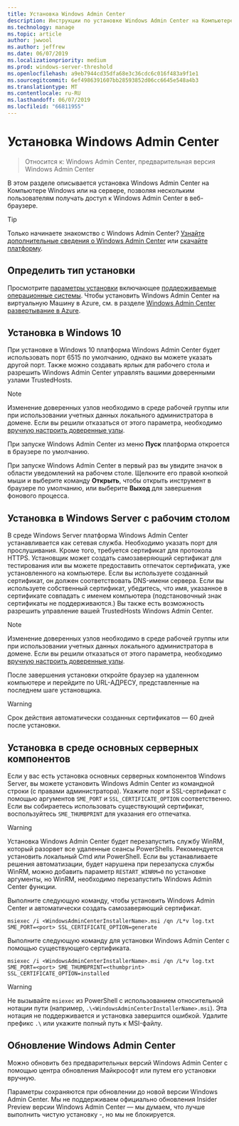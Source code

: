 ```yaml
---
title: Установка Windows Admin Center
description: Инструкции по установке Windows Admin Center на Компьютере Windows или на сервере, позволяя нескольким пользователям получать доступ к Windows Admin Center в веб-браузере.
ms.technology: manage
ms.topic: article
author: jwwool
ms.author: jeffrew
ms.date: 06/07/2019
ms.localizationpriority: medium
ms.prod: windows-server-threshold
ms.openlocfilehash: a9eb7944cd35dfa68e3c36cdc6c016f483a9f1e1
ms.sourcegitcommit: 6ef4986391607bb28593852d06cc6645e548a4b3
ms.translationtype: MT
ms.contentlocale: ru-RU
ms.lasthandoff: 06/07/2019
ms.locfileid: "66811955"
---
```

# <a name="install-windows-admin-center"></a>Установка Windows Admin Center

> Относится к: Windows Admin Center, предварительная версия Windows Admin Center

В этом разделе описывается установка Windows Admin Center на Компьютере Windows или на сервере, позволяя нескольким пользователям получать доступ к Windows Admin Center в веб-браузере.

> [!Tip]
> Только начинаете знакомство с Windows Admin Center?
> [Узнайте дополнительные сведения о Windows Admin Center](../understand/windows-admin-center.md) или [скачайте платформу](https://aka.ms/windowsadmincenter).

## <a name="determine-your-installation-type"></a>Определить тип установки

Просмотрите [параметры установки](../plan/installation-options.md) включающее [поддерживаемые операционные системы](../plan/installation-options.md#supported-operating-systems-installation). Чтобы установить Windows Admin Center на виртуальную Машину в Azure, см. в разделе [Windows Admin Center развертывание в Azure](../azure/deploy-wac-in-azure.md).

## <a name="install-on-windows-10"></a>Установка в Windows 10

При установке в Windows 10 платформа Windows Admin Center будет использовать порт 6515 по умолчанию, однако вы можете указать другой порт. Также можно создавать ярлык для рабочего стола и разрешить Windows Admin Center управлять вашими доверенными узлами TrustedHosts.

> [!NOTE]
> Изменение доверенных узлов необходимо в среде рабочей группы или при использовании учетных данных локального администратора в домене. Если вы решили отказаться от этого параметра, необходимо [вручную настроить доверенные узлы](../support/troubleshooting.md#configure-trustedhosts).

При запуске Windows Admin Center из меню **Пуск** платформа откроется в браузере по умолчанию.

При запуске Windows Admin Center в первый раз вы увидите значок в области уведомлений на рабочем столе. Щелкните его правой кнопкой мыши и выберите команду **Открыть**, чтобы открыть инструмент в браузере по умолчанию, или выберите **Выход** для завершения фонового процесса.

## <a name="install-on-windows-server-with-desktop-experience"></a>Установка в Windows Server с рабочим столом

В среде Windows Server платформа Windows Admin Center устанавливается как сетевая служба. Необходимо указать порт для прослушивания. Кроме того, требуется сертификат для протокола HTTPS. Установщик может создать самозаверяющий сертификат для тестирования или вы можете предоставить отпечаток сертификата, уже установленного на компьютере. Если вы используете созданный сертификат, он должен соответствовать DNS-имени сервера. Если вы используете собственный сертификат, убедитесь, что имя, указанное в сертификате совпадать с именем компьютера (подстановочный знак сертификаты не поддерживаются.) Вы также есть возможность разрешить управление вашей TrustedHosts Windows Admin Center.

> [!NOTE]
> Изменение доверенных узлов необходимо в среде рабочей группы или при использовании учетных данных локального администратора в домене. Если вы решили отказаться от этого параметра, необходимо [вручную настроить доверенные узлы](../support/troubleshooting.md#configure-trustedhosts).

После завершения установки откройте браузер на удаленном компьютере и перейдите по URL-АДРЕСУ, представленные на последнем шаге установщика.

> [!WARNING]
> Срок действия автоматически созданных сертификатов — 60 дней после установки.

## <a name="install-on-server-core"></a>Установка в среде основных серверных компонентов

Если у вас есть установка основных серверных компонентов Windows Server, вы можете установить Windows Admin Center из командной строки (с правами администратора). Укажите порт и SSL-сертификат с помощью аргументов `SME_PORT` и `SSL_CERTIFICATE_OPTION` соответственно. Если вы собираетесь использовать существующий сертификат, воспользуйтесь `SME_THUMBPRINT` для указания его отпечатка.

> [!WARNING]
> Установка Windows Admin Center будет перезапустить службу WinRM, который разорвет все удаленные сеансы PowerShells. Рекомендуется установить локальный Cmd или PowerShell. Если вы устанавливаете решения автоматизации, будет нарушена при перезапуска службы WinRM, можно добавить параметр ```RESTART_WINRM=0``` по установке аргументы, но WinRM, необходимо перезапустить Windows Admin Center функции.

Выполните следующую команду, чтобы установить Windows Admin Center и автоматически создать самозаверяющий сертификат.

```   
msiexec /i <WindowsAdminCenterInstallerName>.msi /qn /L*v log.txt SME_PORT=<port> SSL_CERTIFICATE_OPTION=generate
```

Выполните следующую команду для установки Windows Admin Center с помощью существующего сертификата.

```
msiexec /i <WindowsAdminCenterInstallerName>.msi /qn /L*v log.txt SME_PORT=<port> SME_THUMBPRINT=<thumbprint> SSL_CERTIFICATE_OPTION=installed
```

> [!WARNING]
> Не вызывайте `msiexec` из PowerShell с использованием относительной нотации пути (например, `.\<WindowsAdminCenterInstallerName>.msi`). Эта нотация не поддерживается и установка завершится ошибкой. Удалите префикс `.\` или укажите полный путь к MSI-файлу.

## <a name="updating-windows-admin-center"></a>Обновление Windows Admin Center

Можно обновить без предварительных версий Windows Admin Center с помощью центра обновления Майкрософт или путем его установки вручную. 

Параметры сохраняются при обновлении до новой версии Windows Admin Center. Мы не поддерживаем официально обновления Insider Preview версии Windows Admin Center — мы думаем, что лучше выполнить чистую установку -, но мы не блокируется.